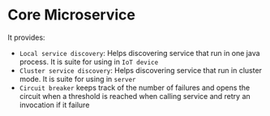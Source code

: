# Core Microservice

It provides:

- `Local service discovery`: Helps discovering service that run in one java process. It is suite for using
  in `IoT device`
- `Cluster service discovery`: Helps discovering service that run in cluster mode. It is suite for using in `server`
- `Circuit breaker` keeps track of the number of failures and opens the circuit when a threshold is reached when calling
  service and retry an invocation if it failure
